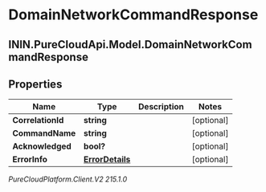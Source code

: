 # DomainNetworkCommandResponse

## ININ.PureCloudApi.Model.DomainNetworkCommandResponse

## Properties

|Name | Type | Description | Notes|
|------------ | ------------- | ------------- | -------------|
| **CorrelationId** | **string** |  | [optional] |
| **CommandName** | **string** |  | [optional] |
| **Acknowledged** | **bool?** |  | [optional] |
| **ErrorInfo** | [**ErrorDetails**](ErrorDetails) |  | [optional] |



_PureCloudPlatform.Client.V2 215.1.0_
